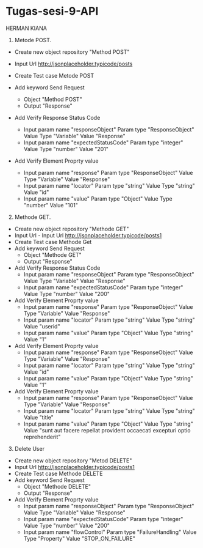 # Tugas-sesi-9-API

HERMAN KIANA

1. Metode POST.
- Create new object repository "Method POST"
- Input Url http://jsonplaceholder.typicode/posts

- Create Test case Metode POST
- Add keyword Send Request
	- Object "Method POST"
	- Output "Response"
- Add Verify Response Status Code
	- Input param name "responseObject" Param type "ResponseObject" Value Type "Variable" Value "Response"
	- Input param name "expectedStatusCode" Param type "integer" Value Type "number" Value "201"
- Add Verify Element Proprty value
	- Input param name "response" Param type "ResponseObject" Value Type "Variable" Value "Response"
	- Input param name "locator" Param type "string" Value Type "string" Value "id"
	- Input param name "value" Param type "Object" Value Type "number" Value "101"


2. Methode GET.
- Create new object repository "Methode GET"
- Input Url - Input Url http://jsonplaceholder.typicode/posts1
- Create Test case Methode Get
- Add keyword Send Request
	- Object "Methode GET"
	- Output "Response"
- Add Verify Response Status Code
	- Input param name "responseObject" Param type "ResponseObject" Value Type "Variable" Value "Response"
	- Input param name "expectedStatusCode" Param type "integer" Value Type "number" Value "200"
- Add Verify Element Proprty value
	- Input param name "response" Param type "ResponseObject" Value Type "Variable" Value "Response"
	- Input param name "locator" Param type "string" Value Type "string" Value "userid"
	- Input param name "value" Param type "Object" Value Type "string" Value "1"
- Add Verify Element Proprty value
	- Input param name "response" Param type "ResponseObject" Value Type "Variable" Value "Response"
	- Input param name "locator" Param type "string" Value Type "string" Value "id"
	- Input param name "value" Param type "Object" Value Type "string" Value "1"
- Add Verify Element Proprty value
	- Input param name "response" Param type "ResponseObject" Value Type "Variable" Value "Response"
	- Input param name "locator" Param type "string" Value Type "string" Value "title"
	- Input param name "value" Param type "Object" Value Type "string" Value "sunt aut facere repellat provident occaecati excepturi optio reprehenderit"

3. Delete User
- Create new object repository "Metod DELETE"
- Input Url http://jsonplaceholder.typicode/posts1
- Create Test case Methode DELETE
- Add keyword Send Request
	- Object "Methode DELETE"
	- Output "Response"
- Add Verify Element Proprty value
	- Input param name "responseObject" Param type "ResponseObject" Value Type "Variable" Value "Response"
	- Input param name "expectedStatusCode" Param type "integer" Value Type "number" Value "200"
	- Input param name "flowControl" Param type "FailureHandling" Value Type "Property" Value "STOP_ON_FAILURE"
